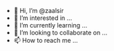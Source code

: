 - 👋 Hi, I’m @zaalsir
- 👀 I’m interested in ...
- 🌱 I’m currently learning ...
- 💞️ I’m looking to collaborate on ...
- 📫 How to reach me ...

<!---
zaalsir/zaalsir is a ✨ special ✨ repository because its `README.md` (this file) appears on your GitHub profile.
You can click the Preview link to take a look at your changes.
--->
